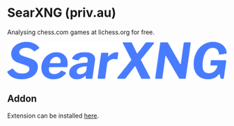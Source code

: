 # SearXNG (priv.au)

Analysing chess.com games at lichess.org for free.

![Addon logo](images/searxng.svg)

## Addon

Extension can be installed [here](https://addons.mozilla.org/en-US/firefox/addon/searxng-priv-au/).
